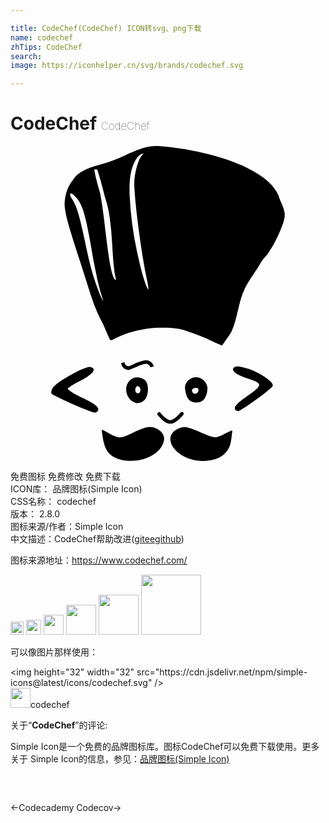 ```yaml
---

title: CodeChef(CodeChef) ICON转svg、png下载
name: codechef
zhTips: CodeChef
search: 
image: https://iconhelper.cn/svg/brands/codechef.svg

---
```


# CodeChef  <small style="font-size: 60%;font-weight: 100">CodeChef</small>

<div id="svg" class="svg-wrap">
<svg role="img" xmlns="http://www.w3.org/2000/svg" viewBox="0 0 24 24"><title>CodeChef icon</title><path d="M11.007 0c-.787.031-1.515.37-2.222.685a12.27 12.27 0 01-1.864.703c-.635.176-1.3.354-1.814.788-.222.18-.356.439-.529.662-.309.486-.448 1.067-.457 1.638.036.61.216 1.2.376 1.786.368 1.262.807 2.503 1.197 3.759.366 1.161.703 2.344 1.294 3.416.197.394.35.808.535 1.206.027.067.052.158.142.149.136-.012.243-.115.368-.164.828-.414 1.74-.642 2.655-.749.708-.074 1.43-.078 2.131.054.72.163 1.417.426 2.092.724.36.172.719.348 1.088.498.048.04.135.058.16-.016.219-.327.469-.635.667-.976.495-1.061.522-2.279 1.038-3.331.358-.721.892-1.337 1.266-2.048.175-.266.431-.467.588-.747.437-.669.78-1.398 1.05-2.15.102-.293.172-.612.09-.919-.06-.299-.202-.57-.318-.848a2.481 2.481 0 00-.278-.66c-.407-.676-1.07-1.149-1.743-1.536-1.045-.59-2.196-.969-3.351-1.28A20.733 20.733 0 0011.426.01a5.005 5.005 0 00-.42-.01zm-.889.606c-.261.223-.363.569-.468.883-.168.568-.263 1.163-.207 1.756.064 1.062.197 2.12.33 3.175.18 1.352.387 2.7.677 4.034.026.165.064.347.05.51-.115-.175-.182-.383-.258-.58-.25-.765-.432-1.549-.604-2.334a26.008 26.008 0 01-.562-4.317c-.025-.843-.004-1.726.37-2.501.118-.226.259-.46.48-.597a.411.411 0 01.218-.049l-.026.02zM6.516 1.77c.128 0 .139.159.168.252.266.798.422 1.628.679 2.428.174.649.238 1.323.308 1.991.097 1.039.108 2.085.246 3.12.026.199.082.393.119.59.01.067-.059.049-.083.014-.148-.161-.183-.391-.246-.592-.16-.645-.242-1.305-.334-1.962-.174-1.316-.287-2.64-.529-3.945-.158-.612-.356-1.215-.46-1.838.006-.051.093-.048.132-.058zM4.589 3.607c.229.056.365.268.512.434.4.535.54 1.204.695 1.843.283 1.265.446 2.553.725 3.82.131.666.293 1.326.507 1.971.014.051.035.133.038.17-.233-.43-.393-.896-.565-1.353-.598-1.698-.823-3.496-1.3-5.228-.133-.478-.308-.95-.596-1.358-.047-.088-.08-.204-.037-.297.006-.004.014-.003.02-.002zm12.646 13.196c-.136.007-.31.11-.276.267.094.218.334.308.526.416.441.216.938.29 1.358.546.092.06.149.197.064.287-.18.266-.47.44-.723.634-.372.266-.777.51-1.057.879-.066.107-.041.267.082.32.109.079.243.018.338-.051.518-.294.995-.654 1.478-1.002.32-.239.644-.477.926-.76.085-.135-.03-.274-.118-.371-.273-.285-.62-.487-.965-.67a4.959 4.959 0 00-1.458-.495 1.251 1.251 0 00-.175 0zM5.96 16.83c-.527.134-.997.42-1.474.673-.425.243-.854.496-1.205.841a.699.699 0 00-.172.488c.065.108.2.14.301.206.852.442 1.735.822 2.63 1.168.132.042.265.113.406.107.158-.02.309-.204.213-.356-.146-.243-.42-.361-.65-.506-.547-.303-1.154-.512-1.636-.918-.046-.091.094-.128.142-.18.549-.395 1.229-.593 1.713-1.077.089-.09.164-.259.048-.358-.086-.073-.206-.087-.316-.088zm8.115.793c-.43.027-.835.431-.774.876.032.259.089.525.228.749.12.18.33.286.546.287.273.031.59-.059.726-.318.137-.237.212-.514.205-.787-.038-.46-.466-.845-.93-.807zm-4.49.01c-.464.028-.807.505-.77.953.011.444.315.902.765.994.352.06.71-.19.803-.53.125-.35.132-.761-.044-1.095-.157-.25-.478-.327-.754-.322zm.112.653c.241.064.294.47.045.558-.141.034-.239-.12-.234-.244-.008-.127.05-.287.189-.314zm4.437.143c.097 0 .226.071.19.187-.013.171-.215.333-.377.226-.132-.07-.172-.296-.02-.368a.418.418 0 01.207-.045zm-3.518 2.977c-.553.051-1.044.335-1.542.559-.304.156-.662.312-1.005.187-.377-.12-.707-.35-1.059-.52-.075-.013-.061.077-.047.122.081.53.129 1.102.454 1.55.338.437.902.618 1.433.667.797.072 1.642-.118 2.271-.629.309-.262.571-.631.585-1.049-.006-.324-.244-.596-.524-.734a1.085 1.085 0 00-.566-.153zm2.58.008c-.396.052-.815.262-.972.65-.129.358.034.748.272 1.02.426.509 1.07.793 1.718.884.577.078 1.186.014 1.714-.24.438-.225.767-.655.85-1.142.064-.291.081-.59.124-.884-.066-.078-.148.038-.218.052-.337.142-.647.367-1.01.435-.363.024-.687-.172-1.015-.293-.43-.178-.851-.403-1.315-.478a1.21 1.21 0 00-.147-.004zm-2.881-5.091c-.07 0-.143.014-.216.03a2.93 2.93 0 00-.454.152c-.15.061-.292.127-.407.18a4.07 4.07 0 01-.218.092.277.277 0 01-.182-.034c-.062-.037-.12-.101-.141-.255l-.27.038c.031.218.14.37.27.45.13.079.268.09.378.067.085-.018.16-.058.276-.111.116-.053.255-.118.397-.176.143-.058.288-.11.41-.138a.52.52 0 01.252-.009c.14.06.19.13.215.179.025.05.03.067.03.067l.263-.06s.002-.024-.05-.128a.678.678 0 00-.35-.307.482.482 0 00-.204-.037zm2.744 3.937a.136.136 0 00-.102.05s-.122.148-.286.295c-.165.148-.38.28-.493.283-.112.003-.314-.118-.47-.26-.155-.14-.267-.284-.267-.284a.136.136 0 10-.214.167s.124.16.299.319c.175.16.397.337.66.33.259-.008.484-.19.666-.352.182-.163.315-.325.315-.325a.136.136 0 00-.108-.223zM11.007.001c-.787.03-1.515.368-2.222.684a12.27 12.27 0 01-1.864.703c-.635.176-1.3.354-1.814.788-.222.18-.356.44-.529.663-.309.485-.448 1.066-.457 1.637.036.61.216 1.2.376 1.786.368 1.263.807 2.503 1.197 3.759.366 1.161.703 2.344 1.294 3.417.197.393.35.807.535 1.205.027.067.052.158.142.15.136-.013.243-.116.368-.165.828-.414 1.74-.641 2.655-.749.708-.074 1.43-.078 2.131.055.72.163 1.417.425 2.092.723.36.172.719.348 1.088.498.048.04.135.058.16-.016.219-.327.469-.635.667-.975.495-1.062.522-2.28 1.038-3.332.358-.721.892-1.336 1.266-2.047.175-.266.431-.468.588-.747.437-.67.78-1.4 1.05-2.151.102-.293.172-.612.09-.919-.06-.298-.202-.57-.318-.848a2.481 2.481 0 00-.278-.659c-.407-.676-1.07-1.15-1.743-1.536-1.045-.591-2.196-.97-3.351-1.281A20.733 20.733 0 0011.426.01a5.005 5.005 0 00-.42-.01zm-.889.606c-.261.222-.363.568-.468.883-.168.567-.263 1.163-.207 1.755.064 1.062.197 2.12.33 3.175.18 1.352.387 2.701.677 4.034.026.165.064.347.05.51-.115-.175-.182-.383-.258-.58-.25-.765-.432-1.549-.604-2.334a26.008 26.008 0 01-.562-4.316c-.025-.844-.004-1.727.37-2.502.118-.225.259-.46.48-.597a.411.411 0 01.218-.049l-.026.02zM6.516 1.77c.128 0 .139.16.168.252.266.798.422 1.628.679 2.429.174.648.238 1.322.308 1.99.097 1.04.108 2.086.246 3.12.026.199.082.394.119.59.01.068-.059.05-.083.014-.148-.16-.183-.39-.246-.592-.16-.645-.242-1.304-.334-1.962-.174-1.315-.287-2.64-.529-3.945-.158-.612-.356-1.215-.46-1.838.006-.051.093-.048.132-.058zM4.589 3.608c.229.055.365.267.512.433.4.535.54 1.204.695 1.843.283 1.265.446 2.554.725 3.82.131.666.293 1.327.507 1.971.014.051.035.133.038.17-.233-.43-.393-.896-.565-1.352-.598-1.7-.823-3.497-1.3-5.23-.133-.477-.308-.95-.596-1.357-.047-.087-.08-.204-.037-.296.006-.004.014-.003.02-.002zm12.646 13.195c-.136.007-.31.11-.276.268.094.217.334.307.526.416.441.215.938.289 1.358.545.092.06.149.197.064.287-.18.267-.47.44-.723.634-.372.266-.777.51-1.057.879-.066.107-.041.267.082.32.109.079.243.019.338-.05.518-.295.995-.655 1.478-1.002.32-.24.644-.478.926-.761.085-.135-.03-.274-.118-.37-.273-.286-.62-.488-.965-.672a4.959 4.959 0 00-1.458-.493 1.251 1.251 0 00-.175-.001zm-11.276.029c-.527.133-.997.42-1.474.672-.425.243-.854.497-1.205.842a.699.699 0 00-.172.487c.065.109.2.14.301.206.852.442 1.735.823 2.63 1.168.132.042.265.113.406.108.158-.02.309-.205.213-.357-.146-.243-.42-.361-.65-.506-.547-.303-1.154-.512-1.636-.918-.046-.09.094-.128.142-.18.549-.394 1.229-.592 1.713-1.077.089-.09.164-.258.048-.357-.086-.074-.206-.088-.316-.088zm8.115.792c-.43.028-.835.432-.774.876.032.26.089.526.228.75.12.179.33.285.546.287.273.03.59-.06.726-.319.137-.236.212-.514.205-.787-.038-.46-.466-.844-.93-.807zm-4.49.01c-.464.028-.807.505-.77.953.011.444.315.902.765.995.352.059.71-.19.803-.53.125-.35.132-.762-.044-1.096-.157-.249-.478-.327-.754-.322zm.112.654c.241.063.294.47.045.557-.141.034-.239-.12-.234-.244-.008-.127.05-.287.189-.313zm4.437.142c.097 0 .226.072.19.187-.013.172-.215.333-.377.227-.132-.071-.172-.297-.02-.369a.418.418 0 01.207-.045zm-3.518 2.977c-.553.052-1.044.336-1.542.56-.304.155-.662.311-1.005.186-.377-.119-.707-.35-1.059-.52-.075-.012-.061.078-.047.122.081.53.129 1.102.454 1.55.338.438.902.619 1.433.667.797.072 1.642-.118 2.271-.629.309-.262.571-.63.585-1.049-.006-.324-.244-.596-.524-.734a1.085 1.085 0 00-.566-.153zm2.58.008c-.396.052-.815.262-.972.65-.129.359.034.748.272 1.021.426.508 1.07.792 1.718.883.577.078 1.186.015 1.714-.24.438-.225.767-.655.85-1.142.064-.29.081-.59.124-.884-.066-.077-.148.039-.218.052-.337.143-.647.367-1.01.436-.363.024-.687-.172-1.015-.294-.43-.178-.851-.402-1.315-.477a1.21 1.21 0 00-.147-.004z"/></svg>
</div>
<detail full-name='codechef'></detail>

<div class="detail-page">
<p>
<span><span class="badge-success badge">免费图标</span> <span class="badge-success badge">免费修改</span>  <span class="badge-success badge">免费下载</span> </span>
<br/>
<span>
ICON库：
<span class="badge-secondary badge">品牌图标(Simple Icon)</span> 
</span>
<br/>
<span>
CSS名称：
<span class="badge-secondary badge">codechef</span> 
</span>

<br/>
<span>
版本：
<span class="badge-secondary badge">2.8.0</span> 
</span>
<br/>
<span>图标来源/作者：<span class="badge-light badge">Simple Icon</span></span> 
<br/>
<span class="zh-detail">中文描述：<span class="badge-primary badge">CodeChef</span><span class="help-link"><span>帮助改进</span>(<a href="https://gitee.com/liuwave/icon-helper/edit/master/json/brands/codechef.json" target="_blank" rel="noopener noreferrer">gitee</a><a href="https://github.com/liuwave/icon-helper/edit/master/json/brands/codechef.json" target="_blank" rel="noopener noreferrer">github</a></span>)</span><br/>
</p>
</div><div class="description description alert alert-light"><p>图标来源地址：<a href="https://www.codechef.com/" target="_blank" rel="noopener noreferrer">https://www.codechef.com/</a></p></div>
<div class="alert alert-dark">
<img height="21" width="21" src="https://cdn.jsdelivr.net/npm/simple-icons@latest/icons/codechef.svg" />
<img height="24" width="24" src="https://cdn.jsdelivr.net/npm/simple-icons@latest/icons/codechef.svg" />
<img height="32" width="32" src="https://cdn.jsdelivr.net/npm/simple-icons@latest/icons/codechef.svg" />
<img height="48" width="48" src="https://cdn.jsdelivr.net/npm/simple-icons@latest/icons/codechef.svg" />
<img height="64" width="64" src="https://cdn.jsdelivr.net/npm/simple-icons@latest/icons/codechef.svg" />
<img height="96" width="96" src="https://cdn.jsdelivr.net/npm/simple-icons@latest/icons/codechef.svg" />

</div>
<div>
  <p>可以像图片那样使用：    
  </p>
  <div class="alert alert-primary" style="font-size: 14px">
    &lt;img height="32" width="32" src="https://cdn.jsdelivr.net/npm/simple-icons@latest/icons/codechef.svg" /&gt;
    <copy-btn content='<img height="32" width="32" src="https://cdn.jsdelivr.net/npm/simple-icons@latest/icons/codechef.svg" />'></copy-btn>
  </div>
  <div class="alert alert-secondary">
    <img height="32" width="32" src="https://cdn.jsdelivr.net/npm/simple-icons@latest/icons/codechef.svg" />codechef
    <copy-btn content="codechef" btn-title="复制图标名称"></copy-btn>
  </div>
</div>
<div class="icon-detail__container">
<p>关于“<b>CodeChef</b>”的评论:</p>
</div>
<Vssue title="关于“CodeChef”的评论" />
<div><p>Simple Icon是一个免费的品牌图标库。图标CodeChef可以免费下载使用。更多关于  Simple Icon的信息，参见：<a target="_blank" href="https://iconhelper.cn/brands.html">品牌图标(Simple Icon)</a>
</p></div>


<div style="padding:2rem 0 " class="page-nav"><p class="inner"><span class="prev">←<router-link to="/icon/codecademy.html">Codecademy</router-link></span> <span class="next"><router-link to="/icon/codecov.html">Codecov</router-link>→</span></p></div>
